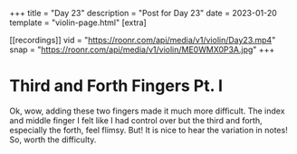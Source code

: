 +++
title = "Day 23"
description = "Post for Day 23"
date = 2023-01-20
template = "violin-page.html"
[extra]

[[recordings]]
vid = "https://roonr.com/api/media/v1/violin/Day23.mp4"
snap = "https://roonr.com/api/media/v1/violin/ME0WMX0P3A.jpg"
+++

# Third and Forth Fingers Pt. I
Ok, wow, adding these two fingers made it much more difficult. The index and middle finger I felt like I had control over but the third and forth, especially the forth, feel flimsy. But! It is nice to hear the variation in notes! So, worth the difficulty. 